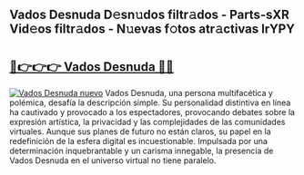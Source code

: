 ## Vados Desnuda D𝚎sn𝚞dos filtr𝚊dos - Parts-sXR Vid𝚎os filtr𝚊dos - N𝚞evas f𝚘tos atr𝚊ctivas lrYPY

# <h2><a href="http://mb7zft.tromn.icu/?c=Vados+Desnuda">🔗👉👉👉 Vados Desnuda 🔗🔗</a></h2>

[![Vados Desnuda nuevo](https://i.imgur.com/pEAQMta.gif)](http://mb7zft.tromn.icu/?c=Vados+Desnuda)
Vados Desnuda, una persona multifacética y polémica, desafía la descripción simple. Su personalidad distintiva en línea ha cautivado y provocado a los espectadores, provocando debates sobre la expresión artística, la privacidad y las complejidades de las comunidades virtuales. Aunque sus planes de futuro no están claros, su papel en la redefinición de la esfera digital es incuestionable. Impulsada por una determinación inquebrantable y un carisma innegable, la presencia de Vados Desnuda en el universo virtual no tiene paralelo.
